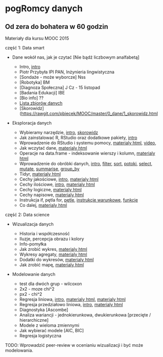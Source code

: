 ﻿
pogRomcy danych
===============
Od zera do bohatera w 60 godzin
-------------------------------

Materiały dla kursu MOOC 2015

część 1: Data smart

+ Dane wokół nas, jak je czytać [Nie bądź liczbowym analfabetą]
  * Intro, [intro](https://rawgit.com/pbiecek/MOOC/master/motywacja/intro.md)
  * Piotr Przybyła IPI PAN, Inżynieria lingwistyczna 
  * [Sondaże - może wyborcze] Nss
  * [Robotyka] BM
  * [Diagnoza Społeczna] J Cz - 15 listopad
  * [Badania Edukacji] IBE
  * [Bio info] ??
  * [Lista zbiorów danych](https://rawgit.com/pbiecek/MOOC/master/0_dane/0_dane.html)
  * [Skorowidz](https://rawgit.com/pbiecek/MOOC/master/0_dane/1_skorowidz.html


+ Eksploracja danych
  * Wybieramy narzędzie, [intro](https://rawgit.com/pbiecek/MOOC/master/przetwarzanie/introR.md),  [skorowidz](https://rawgit.com/pbiecek/MOOC/master/przetwarzanie/skorowidz.md)
  * Jak zainstalować R, RStudio oraz dodatkowe pakiety,  [intro](https://rawgit.com/pbiecek/MOOC/master/przetwarzanie/instalacja.Rmd) 
  * Wprowadzenie do RStudio i systemu pomocy, [materialy html](https://rawgit.com/pbiecek/MOOC/master/przetwarzanie/wprowadzenieDoRStudio.md), [video](https://github.com/pbiecek/MOOC/blob/master/przetwarzanie/MOOC_Przetwarzanie_01.mp4?raw=true), 
  * Jak wczytać dane, [materialy html](https://rawgit.com/pbiecek/MOOC/master/1_przetwarzanieDanych/3_wczytywanie.html#(1))
  * Operacje na data.frame - indeksowanie wierszy i kolumn, [materialy html](https://rawgit.com/pbiecek/MOOC/master/1_przetwarzanieDanych/4_indeksowanie.html)
  * Wprowadzenie do obróbki danych, [intro](https://rawgit.com/pbiecek/MOOC/master/przetwarzanie/dplyrIntro.md), [filter](https://rawgit.com/pbiecek/MOOC/master/1_przetwarzanieDanych/61_dplyr_filter.html#(1)), [sort](https://rawgit.com/pbiecek/MOOC/master/1_przetwarzanieDanych/62_dplyr_sort.html#(1)), [potoki](https://rawgit.com/pbiecek/MOOC/master/1_przetwarzanieDanych/63_dplyr_potok.html#(1)), [select](https://rawgit.com/pbiecek/MOOC/master/1_przetwarzanieDanych/64_dplyr_select.html#(1)), [mutate](https://rawgit.com/pbiecek/MOOC/master/1_przetwarzanieDanych/65_dplyr_mutate.html#(1)), [summarise](https://rawgit.com/pbiecek/MOOC/master/1_przetwarzanieDanych/66_dplyr_summarise.html#(1)), [group_by](https://rawgit.com/pbiecek/MOOC/master/1_przetwarzanieDanych/67_dplyr_groupby.html#(1))
  * Tidyr, [materialy html](https://rawgit.com/pbiecek/MOOC/https://rawgithub.com/pbiecek/MOOC/master/1_przetwarzanieDanych/7_tidyr.html)
  * Cechy jakościowe, [intro](https://rawgit.com/pbiecek/MOOC/master/przetwarzanie/cechyJakoscioweIntro.md), [materialy html](https://rawgithub.com/pbiecek/MOOC/master/1_przetwarzanieDanych/51_ilosciowe.html)
  * Cechy ilościowe, [intro](https://rawgit.com/pbiecek/MOOC/master/przetwarzanie/cechyIloscioweIntro.md), [materialy html](https://rawgithub.com/pbiecek/MOOC/master/1_przetwarzanieDanych/52_jakosciowe.html)
  * Cechy logiczne, [materialy html](https://rawgithub.com/pbiecek/MOOC/master/1_przetwarzanieDanych/53_logiczne.html)
  * Cechy napisowe, [materialy html](https://rawgithub.com/pbiecek/MOOC/master/1_przetwarzanieDanych/54_napisowe.html)
  * Instrukcja if, pętla for, [pętle](https://rawgithub.com/pbiecek/MOOC/master/1_przetwarzanieDanych/8_petle.html), [instrukcje warunkowe](https://rawgithub.com/pbiecek/MOOC/master/1_przetwarzanieDanych/81_instrukcje_warunkowe.html), [funkcje](https://rawgithub.com/pbiecek/MOOC/master/1_przetwarzanieDanych/82_funkcje.html)
  * Co dalej, [materialy html](https://rawgit.com/pbiecek/MOOC/master/przetwarzanie/coDalej.html)

część 2: Data science

+ Wizualizacja danych
  * Historia i współczesność 
  * Iluzje, percepcja obrazu i kolory
  * Info-pomyłka
  * Jak zrobić wykres, [materialy html](https://rawgit.com/pbiecek/MOOC/master/3_wizualizacjaDanych/1_podstawy.html)
  * Wykresy agregaty,  [materialy html](https://rawgit.com/pbiecek/MOOC/master/3_wizualizacjaDanych/2_agregaty.html)
  * Dodatki do wykresów,  [materialy html](https://rawgit.com/pbiecek/MOOC/master/3_wizualizacjaDanych/3_dodatki.html)
  * Jak zrobić mapę, [materialy html](https://rawgit.com/pbiecek/MOOC/master/3_wizualizacjaDanych/4_mapy.html)


+ Modelowanie danych
  * test dla dwóch grup - wilcoxon
  * 2x2  - moze chi^2
  * px2  - chi^2
  * Regresja liniowa, [intro](https://rawgit.com/pbiecek/MOOC/master/modelowanie/regresjaIntro.md), [materialy html](https://rawgit.com/pbiecek/MOOC/master/modelowanie/regresjaProsta.html), [materialy html](https://rawgit.com/pbiecek/MOOC/master/modelowanie/dopasowanieModelu.html)
  * Regresja przedziałowo liniowa, [intro](https://rawgit.com/pbiecek/MOOC/master/modelowanie/przedzialowaIntro.md),   [materialy html](https://rawgit.com/pbiecek/MOOC/master/modelowanie/regresjaMultiplikatywna.html)
  * Diagnostyka [Ascombe]
  * Analiza wariancji - jednokierunkowa, dwukierunkowa [przecięte / hierarchiczne]
  * Modele z wieloma zmiennymi
  * Jak wybierać modele [AIC, BIC]
  * Regresja logistyczna

TODO: Wprowadzić peer-review w ocenianiu wizualizacji i być może modelowania.
